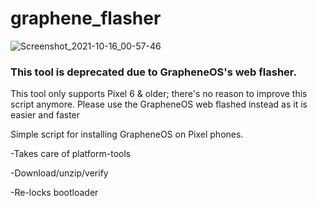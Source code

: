 # graphene_flasher
![Screenshot_2021-10-16_00-57-46](https://user-images.githubusercontent.com/91309101/137574368-3b2219b0-7b6f-4420-be0a-2b3abf1db54f.png)

### This tool is deprecated due to GrapheneOS's web flasher. 
This tool only supports Pixel 6 & older; there's no reason to improve this script anymore. Please use the GrapheneOS web flashed instead as it is easier and faster

Simple script for installing GrapheneOS on Pixel phones. 

-Takes care of platform-tools

-Download/unzip/verify

-Re-locks bootloader
